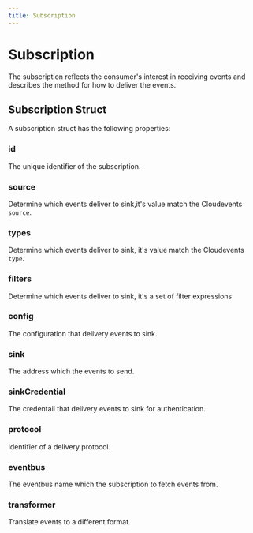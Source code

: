 ```yaml
---
title: Subscription
---
```


# Subscription

The subscription reflects the consumer's interest in receiving events and describes the method for how to deliver the events.

## Subscription Struct

A subscription struct has the following properties:

### id

The unique identifier of the subscription.

### source

Determine which events deliver to sink,it's value match the Cloudevents `source`.

### types

Determine which events deliver to sink, it's value match the Cloudevents `type`.

### filters

Determine which events deliver to sink, it's a set of filter expressions

### config

The configuration that delivery events to sink.

### sink

The address which the events to send.

### sinkCredential

The credentail that delivery events to sink for authentication.

### protocol

Identifier of a delivery protocol.

### eventbus

The eventbus name which the subscription to fetch events from.

### transformer

Translate events to a different format.
